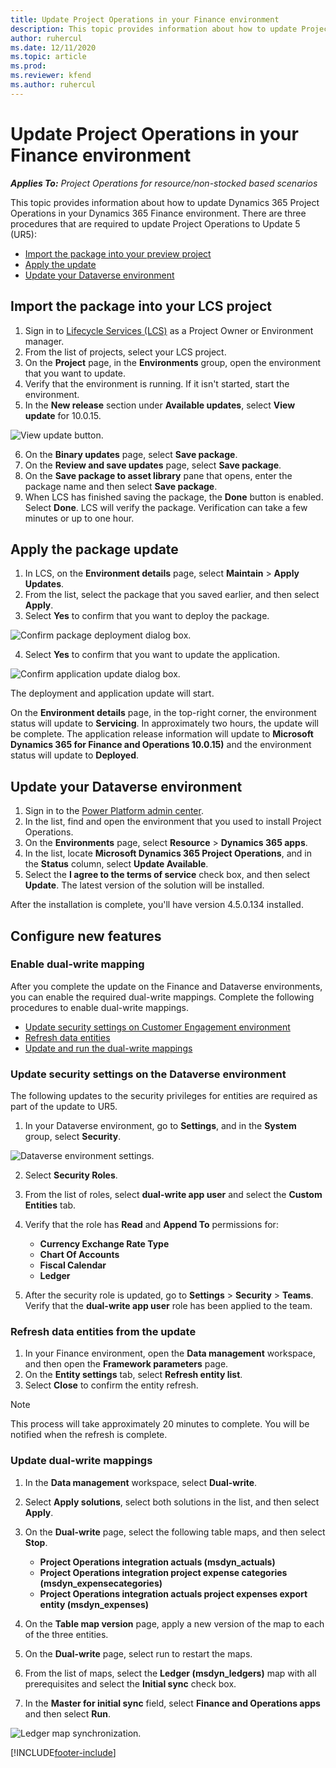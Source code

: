 ```yaml
---
title: Update Project Operations in your Finance environment
description: This topic provides information about how to update Project Operations in your Dynamics 365 Finance environment.
author: ruhercul
ms.date: 12/11/2020
ms.topic: article
ms.prod:
ms.reviewer: kfend 
ms.author: ruhercul
---
```


# Update Project Operations in your Finance environment

_**Applies To:** Project Operations for resource/non-stocked based scenarios_


This topic provides information about how to update Dynamics 365 Project Operations in your Dynamics 365 Finance environment. There are three procedures that are required to update Project Operations to Update 5 (UR5):

- [Import the package into your preview project](#import)
- [Apply the update](#apply)
- [Update your Dataverse environment](#update)

## <a name="import"></a>Import the package into your LCS project

1. Sign in to [Lifecycle Services (LCS)](https://lcs.dynamics.com/) as a Project Owner or Environment manager.
2. From the list of projects, select your LCS project.
3. On the **Project** page, in the **Environments** group, open the environment that you want to update.
4. Verify that the environment is running. If it isn't started, start the environment.
5. In the **New release** section under **Available updates**, select **View update** for 10.0.15.

![View update button.](media/view-update.png)

6. On the **Binary updates** page, select **Save package**.
7. On the **Review and save updates** page, select **Save package**.
8. On the **Save package to asset library** pane that opens, enter the package name and then select **Save package**.
9. When LCS has finished saving the package, the **Done** button is enabled. Select **Done**. LCS will verify the package. Verification can take a few minutes or up to one hour.


## <a name="apply"></a>Apply the package update

1. In LCS, on the **Environment details** page, select **Maintain** > **Apply Updates**.
2. From the list, select the package that you saved earlier, and then select **Apply**.
3. Select **Yes** to confirm that you want to deploy the package.

![Confirm package deployment dialog box.](media/confirm-package-deployment.png)

4. Select **Yes** to confirm that you want to update the application.

![Confirm application update dialog box.](media/confirm-application-update.png)

The deployment and application update will start. 

On the **Environment details** page, in the top-right corner, the environment status will update to **Servicing**. In approximately two hours, the update will be complete. 
The application release information will update to **Microsoft Dynamics 365 for Finance and Operations 10.0.15)** and the environment status will update to **Deployed**.


## <a name="update"></a>Update your Dataverse environment

1. Sign in to the [Power Platform admin center](https://admin.powerplatform.com/).
2. In the list, find and open the environment that you used to install Project Operations.
3. On the **Environments** page, select **Resource** > **Dynamics 365 apps**.
4. In the list, locate **Microsoft Dynamics 365 Project Operations**, and in the **Status** column, select **Update Available**.
5. Select the **I agree to the terms of service** check box, and then select **Update**. The latest version of the solution will be installed.

After the installation is complete, you'll have version 4.5.0.134 installed.

## Configure new features

### Enable dual-write mapping

After you complete the update on the Finance and Dataverse environments, you can enable the required dual-write mappings. Complete the following procedures to enable dual-write mappings.

- [Update security settings on Customer Engagement environment](#security)
- [Refresh data entities](#refresh)
- [Update and run the dual-write mappings](#run)

### <a name="security"></a>Update security settings on the Dataverse environment

The following updates to the security privileges for entities are required as part of the update to UR5.

1. In your Dataverse environment, go to **Settings**, and in the **System** group, select **Security**.

![Dataverse environment settings.](media/Picture21.png)

2. Select **Security Roles**.
3. From the list of roles, select **dual-write app user** and select the **Custom Entities** tab. 
4. Verify that the role has **Read** and **Append To** permissions for:

      - **Currency Exchange Rate Type**
      - **Chart Of Accounts** 
      - **Fiscal Calendar** 
      - **Ledger**

5. After the security role is updated, go to **Settings** > **Security** > **Teams**. Verify that the **dual-write app user** role has been applied to the team. 

### <a name="refresh"></a>Refresh data entities from the update

1. In your Finance environment, open the **Data management** workspace, and then open the **Framework parameters** page.
2. On the **Entity settings** tab, select **Refresh entity list**.
3. Select **Close** to confirm the entity refresh.

 > [!NOTE]
 > This process will take approximately 20 minutes to complete. You will be notified when the refresh is complete.

### <a name="run"></a>Update dual-write mappings

1. In the **Data management** workspace, select **Dual-write**.
2. Select **Apply solutions**, select both solutions in the list, and then select **Apply**.
3. On the **Dual-write** page, select the following table maps, and then select **Stop**.

    - **Project Operations integration actuals (msdyn_actuals)**
    - **Project Operations integration project expense categories (msdyn_expensecategories)**
    - **Project Operations integration actuals project expenses export entity (msdyn_expenses)**

4. On the **Table map version** page, apply a new version of the map to each of the three entities.
5. On the **Dual-write** page, select run to restart the maps.
6. From the list of maps, select the **Ledger (msdyn_ledgers)** map with all prerequisites and select the **Initial sync** check box. 
7. In the **Master for initial sync** field, select **Finance and Operations apps** and then select **Run**.
 
 ![Ledger map synchronization.](media/DW6.png)
 


[!INCLUDE[footer-include](../includes/footer-banner.md)]